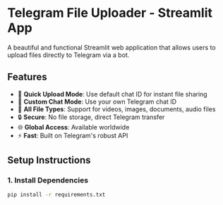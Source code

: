 # Telegram File Uploader - Streamlit App

A beautiful and functional Streamlit web application that allows users to upload files directly to Telegram via a bot.

## Features

- 🚀 **Quick Upload Mode**: Use default chat ID for instant file sharing
- 🔧 **Custom Chat Mode**: Use your own Telegram chat ID
- 📁 **All File Types**: Support for videos, images, documents, audio files
- 🔒 **Secure**: No file storage, direct Telegram transfer
- 🌐 **Global Access**: Available worldwide
- ⚡ **Fast**: Built on Telegram's robust API

## Setup Instructions

### 1. Install Dependencies
```bash
pip install -r requirements.txt
